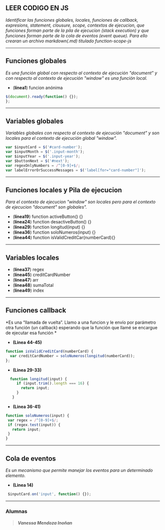 ## LEER CODIGO EN JS

*Identificar las funciones globales, locales, funciones de callback, expresions, statement, clousure, scope, contextos de ejecucion, que funciones forman parte de la pila de ejecucion (stack execution) y que funciones forman parte de la cola de eventos (event queue). Para ello crearan un archivo markdown(.md) titulado function-scope-js*
___

## Funciones globales

*Es una función global con respecto al contexto de ejecución "document" y con respecto al contexto de ejecución "window" es una función local.*

* (**línea1**)
funcion anónima
 ```javascript
$(document).ready(function() {});
};
 ```
 
___


## Variables globales

*Variables globales con respecto al contexto de ejecución "document" y son locales para el contexto de ejecución global "window".*

```javascript
var $inputCard = $('#card-number');
var $inputMonth = $('.input-month');
var $inputYear = $('.input-year');
var $buttonNext = $('#next');
var regexOnlyNumbers = /^[0-9]+$/;
var labelErrorOrSuccessMessages = $('label[for="card-number"]');
```
___

## Funciones locales y Pila de ejecucion

*Para el contexto de ejecucion "window" son locales pero para el contexto de ejecucion "document" son globales".*   

* (**línea19**) function activeButton() {}
* (**línea24**) function desactiveButton() {}
* (**línea29**) function longitud(input) {}
* (**línea36**) function soloNumeros(input) {}
* (**línea44**) function isValidCreditCar(numberCard){}

___

## Variables locales

* (**línea37**) regex
* (**línea45**) creditCardNumber
* (**línea47**) arr
* (**línea48**) sumaTotal
* (**línea49**) index

___

## Funciones callback
*Es una “llamada de vuelta”. Llamo a una funcion y le envío por parámetro otra función (un callback) esperando que la función que llamé se encargue de ejecutar esa función *

 - **(Linea 44-45)**
 ```javascript
 function isValidCreditCard(numberCard) {
   var creditCardNumber = soloNumeros(longitud(numberCard));
};
   ```

 - **(Linea 29-33)**  
```javascript
  function longitud(input) {
     if (input.trim().length === 16) {
       return input;
     }
   }
  ```

  - **(Linea 36-41)**  
 ```javascript
 function soloNumeros(input) {
  var regex = /^[0-9]+$/;
  if (regex.test(input)) {
    return input;
  }
}
   ```
___

## Cola de eventos
*Es un mecanismo que permite manejar los eventos para un determinado elemento.*

 -  **(Linea 14)**

 ```javascript
  $inputCard.on('input', function() {});
   ```
___

### **Alumnas**

>##### Vanessa Mendoza Inoñan

